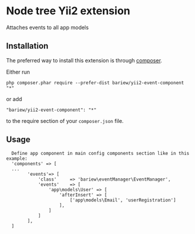 
Node tree Yii2 extension
===================
Attaches events to all app models

Installation
------------

The preferred way to install this extension is through [composer](http://getcomposer.org/download/).

Either run

```
php composer.phar require --prefer-dist bariew/yii2-event-component "*"
```

or add

```
"bariew/yii2-event-component": "*"
```

to the require section of your `composer.json` file.


Usage
-----
```
  Define app component in main config components section like in this example: 
  'components' => [
  ...
        'events'=> [
            'class'     => 'bariew\eventManager\EventManager',
            'events'    => [
                'app\models\User' => [
                    'afterInsert' => [
                        ['app\models\Email', 'userRegistration']
                    ],  
                ]
            ]
        ],
  ]
```